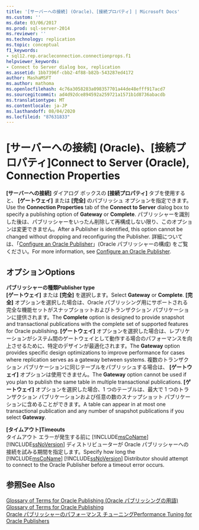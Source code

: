 ```yaml
---
title: '[サーバーへの接続] (Oracle)、[接続プロパティ] | Microsoft Docs'
ms.custom: ''
ms.date: 03/06/2017
ms.prod: sql-server-2014
ms.reviewer: ''
ms.technology: replication
ms.topic: conceptual
f1_keywords:
- sql12.rep.oracleconnection.connectionprops.f1
helpviewer_keywords:
- Connect to Server dialog box, replication
ms.assetid: 1bb7396f-cbb2-4f88-b82b-543287ed4172
author: MashaMSFT
ms.author: mathoma
ms.openlocfilehash: 4c76a3058283a098357701a44de48efff917acd7
ms.sourcegitcommit: ad4d92dce894592a259721a1571b1d8736abacdb
ms.translationtype: MT
ms.contentlocale: ja-JP
ms.lasthandoff: 08/04/2020
ms.locfileid: "87631833"
---
```

# <a name="connect-to-server-oracle-connection-properties"></a><span data-ttu-id="00f3b-102">[サーバーへの接続] (Oracle)、[接続プロパティ]</span><span class="sxs-lookup"><span data-stu-id="00f3b-102">Connect to Server (Oracle), Connection Properties</span></span>
  <span data-ttu-id="00f3b-103">**[サーバーへの接続]** ダイアログ ボックスの **[接続プロパティ]** タブを使用すると、 **[ゲートウェイ]** または **[完全]** のパブリッシュ オプションを指定できます。</span><span class="sxs-lookup"><span data-stu-id="00f3b-103">Use the **Connection Properties** tab of the **Connect to Server** dialog box to specify a publishing option of **Gateway** or **Complete**.</span></span> <span data-ttu-id="00f3b-104">パブリッシャーを識別した後は、パブリッシャーをいったん削除して再構成しない限り、このオプションは変更できません。</span><span class="sxs-lookup"><span data-stu-id="00f3b-104">After a Publisher is identified, this option cannot be changed without dropping and reconfiguring the Publisher.</span></span> <span data-ttu-id="00f3b-105">詳細については、「[Configure an Oracle Publisher](non-sql/configure-an-oracle-publisher.md)」(Oracle パブリッシャーの構成) をご覧ください。</span><span class="sxs-lookup"><span data-stu-id="00f3b-105">For more information, see [Configure an Oracle Publisher](non-sql/configure-an-oracle-publisher.md).</span></span>  
  
## <a name="options"></a><span data-ttu-id="00f3b-106">オプション</span><span class="sxs-lookup"><span data-stu-id="00f3b-106">Options</span></span>  
 <span data-ttu-id="00f3b-107">**パブリッシャーの種類**</span><span class="sxs-lookup"><span data-stu-id="00f3b-107">**Publisher type**</span></span>  
 <span data-ttu-id="00f3b-108">**[ゲートウェイ]** または **[完全]** を選択します。</span><span class="sxs-lookup"><span data-stu-id="00f3b-108">Select **Gateway** or **Complete**.</span></span> <span data-ttu-id="00f3b-109">**[完全]** オプションを選択した場合は、Oracle パブリッシング用にサポートされる完全な機能セットがスナップショットおよびトランザクション パブリケーションに提供されます。</span><span class="sxs-lookup"><span data-stu-id="00f3b-109">The **Complete** option is designed to provide snapshot and transactional publications with the complete set of supported features for Oracle publishing.</span></span> <span data-ttu-id="00f3b-110">**[ゲートウェイ]** オプションを選択した場合は、レプリケーションがシステム間のゲートウェイとして動作する場合のパフォーマンスを向上させるために、特定のデザインが最適化されます。</span><span class="sxs-lookup"><span data-stu-id="00f3b-110">The **Gateway** option provides specific design optimizations to improve performance for cases where replication serves as a gateway between systems.</span></span> <span data-ttu-id="00f3b-111">複数のトランザクション パブリケーションに同じテーブルをパブリッシュする場合は、 **[ゲートウェイ]** オプションは使用できません。</span><span class="sxs-lookup"><span data-stu-id="00f3b-111">The **Gateway** option cannot be used if you plan to publish the same table in multiple transactional publications.</span></span> <span data-ttu-id="00f3b-112">**[ゲートウェイ]** オプションを選択した場合、1 つのテーブルは、最大で 1 つのトランザクション パブリケーションおよび任意の数のスナップショット パブリケーションに含めることができます。</span><span class="sxs-lookup"><span data-stu-id="00f3b-112">A table can appear in at most one transactional publication and any number of snapshot publications if you select **Gateway**.</span></span>  
  
 <span data-ttu-id="00f3b-113">**[タイムアウト]**</span><span class="sxs-lookup"><span data-stu-id="00f3b-113">**Timeouts**</span></span>  
 <span data-ttu-id="00f3b-114">タイムアウト エラーが発生する前に [!INCLUDE[msCoName](../../includes/msconame-md.md)] [!INCLUDE[ssNoVersion](../../includes/ssnoversion-md.md)] ディストリビューターが Oracle パブリッシャーへの接続を試みる期間を指定します。</span><span class="sxs-lookup"><span data-stu-id="00f3b-114">Specify how long the [!INCLUDE[msCoName](../../includes/msconame-md.md)] [!INCLUDE[ssNoVersion](../../includes/ssnoversion-md.md)] Distributor should attempt to connect to the Oracle Publisher before a timeout error occurs.</span></span>  
  
## <a name="see-also"></a><span data-ttu-id="00f3b-115">参照</span><span class="sxs-lookup"><span data-stu-id="00f3b-115">See Also</span></span>  
 <span data-ttu-id="00f3b-116">[Glossary of Terms for Oracle Publishing (Oracle パブリッシングの用語)](non-sql/glossary-of-terms-for-oracle-publishing.md) </span><span class="sxs-lookup"><span data-stu-id="00f3b-116">[Glossary of Terms for Oracle Publishing](non-sql/glossary-of-terms-for-oracle-publishing.md) </span></span>  
 [<span data-ttu-id="00f3b-117">Oracle パブリッシャーのパフォーマンス チューニング</span><span class="sxs-lookup"><span data-stu-id="00f3b-117">Performance Tuning for Oracle Publishers</span></span>](non-sql/performance-tuning-for-oracle-publishers.md)  
  
  
